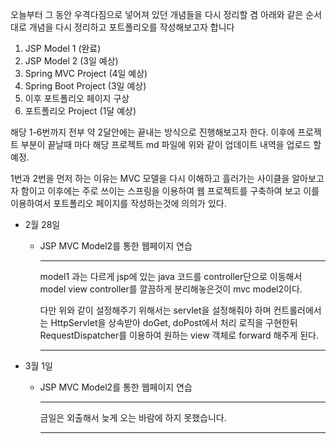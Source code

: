 오늘부터 그 동안 우격다짐으로 넣어져 있던 개념들을 다시 정리할 겸
아래와 같은 순서대로 개념을 다시 정리하고 포트폴리오를 작성해보고자 합니다

1. JSP Model 1 (완료)
2. JSP Model 2 (3일 예상)
3. Spring MVC Project (4일 예상)
4. Spring Boot Project (3일 예상)
5. 이후 포트폴리오 페이지 구상
6. 포트폴리오 Project (1달 예상)


해당 1-6번까지 전부 약 2달안에는 끝내는 방식으로 진행해보고자 한다.
이후에 프로젝트 부분이 끝날때 마다 해당 프로젝트 md 파일에 위와 같이 업데이트 내역을 업로드 할 예정.

1번과 2번을 먼저 하는 이유는 MVC 모델을 다시 이해하고 흘러가는 사이클을 알아보고자 함이고
이후에는 주로 쓰이는 스프링을 이용하여 웹 프로젝트를 구축하여 보고
이를 이용하여서 포트폴리오 페이지를 작성하는것에 의의가 있다.


* 2월 28일
    * JSP MVC Model2를 통한 웹페이지 연습
         ***
         
         model1 과는 다르게 jsp에 있는 java 코드를 controller단으로 이동해서
         model view controller를 깔끔하게 분리해놓은것이 mvc model2이다.
         
         다만 위와 같이 설정해주기 위해서는 servlet을 설정해줘야 하며
         컨트롤러에서는 HttpServlet을 상속받아 doGet, doPost에서 처리 로직을 구현한뒤
         RequestDispatcher를 이용하여 원하는 view 객체로 forward 해주게 된다.
         
         ***
         
* 3월 1일
    * JSP MVC Model2를 통한 웹페이지 연습
         ***
         
         금일은 외출해서 늦게 오는 바람에 하지 못했습니다.
         
         ***